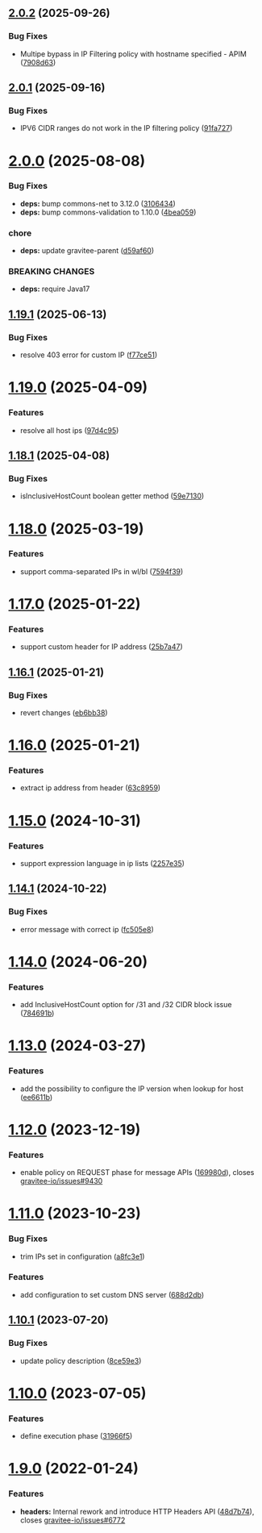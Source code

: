 ## [2.0.2](https://github.com/gravitee-io/gravitee-policy-ipfiltering/compare/2.0.1...2.0.2) (2025-09-26)


### Bug Fixes

* Multipe bypass in IP Filtering policy with hostname specified - APIM ([7908d63](https://github.com/gravitee-io/gravitee-policy-ipfiltering/commit/7908d6331d53077b53d05c6447e5221dbc34dec2))

## [2.0.1](https://github.com/gravitee-io/gravitee-policy-ipfiltering/compare/2.0.0...2.0.1) (2025-09-16)


### Bug Fixes

* IPV6 CIDR ranges do not work in the IP filtering policy ([91fa727](https://github.com/gravitee-io/gravitee-policy-ipfiltering/commit/91fa72708b9459b985b0e92a14364735cd174867))

# [2.0.0](https://github.com/gravitee-io/gravitee-policy-ipfiltering/compare/1.19.1...2.0.0) (2025-08-08)


### Bug Fixes

* **deps:** bump commons-net to 3.12.0 ([3106434](https://github.com/gravitee-io/gravitee-policy-ipfiltering/commit/31064349e674a5cef75c4d6e95e119ea83a8f727))
* **deps:** bump commons-validation to 1.10.0 ([4bea059](https://github.com/gravitee-io/gravitee-policy-ipfiltering/commit/4bea059d36ca61b9e1c222e804e7680a66df5570))


### chore

* **deps:** update gravitee-parent ([d59af60](https://github.com/gravitee-io/gravitee-policy-ipfiltering/commit/d59af602346d2915d7c2851dba98c724a1e32313))


### BREAKING CHANGES

* **deps:** require Java17

## [1.19.1](https://github.com/gravitee-io/gravitee-policy-ipfiltering/compare/1.19.0...1.19.1) (2025-06-13)


### Bug Fixes

* resolve 403 error for custom IP ([f77ce51](https://github.com/gravitee-io/gravitee-policy-ipfiltering/commit/f77ce51a36bed03edd9fe40f0c5bcec85ba14a7a))

# [1.19.0](https://github.com/gravitee-io/gravitee-policy-ipfiltering/compare/1.18.1...1.19.0) (2025-04-09)


### Features

* resolve all host ips ([97d4c95](https://github.com/gravitee-io/gravitee-policy-ipfiltering/commit/97d4c95c48622b26f620c3d33c195a08aea7c09b))

## [1.18.1](https://github.com/gravitee-io/gravitee-policy-ipfiltering/compare/1.18.0...1.18.1) (2025-04-08)


### Bug Fixes

* isInclusiveHostCount boolean getter method ([59e7130](https://github.com/gravitee-io/gravitee-policy-ipfiltering/commit/59e7130c739a8a2a06667bf7ccac77b262ea4a24))

# [1.18.0](https://github.com/gravitee-io/gravitee-policy-ipfiltering/compare/1.17.0...1.18.0) (2025-03-19)


### Features

* support comma-separated IPs in wl/bl ([7594f39](https://github.com/gravitee-io/gravitee-policy-ipfiltering/commit/7594f39a54f98fec7d782a8b542cf7f6d82d747e))

# [1.17.0](https://github.com/gravitee-io/gravitee-policy-ipfiltering/compare/1.16.1...1.17.0) (2025-01-22)


### Features

* support custom header for IP address ([25b7a47](https://github.com/gravitee-io/gravitee-policy-ipfiltering/commit/25b7a475c6bb61af1dbff5118f1faee0ccfa07a3))

## [1.16.1](https://github.com/gravitee-io/gravitee-policy-ipfiltering/compare/1.16.0...1.16.1) (2025-01-21)


### Bug Fixes

* revert changes ([eb6bb38](https://github.com/gravitee-io/gravitee-policy-ipfiltering/commit/eb6bb38261448f1c0bdedda93d81ffe0b2b7d59e))

# [1.16.0](https://github.com/gravitee-io/gravitee-policy-ipfiltering/compare/1.15.0...1.16.0) (2025-01-21)


### Features

* extract ip address from header ([63c8959](https://github.com/gravitee-io/gravitee-policy-ipfiltering/commit/63c8959ad4088b5dc9a4b5c11dc2db0b0065c4cd))

# [1.15.0](https://github.com/gravitee-io/gravitee-policy-ipfiltering/compare/1.14.1...1.15.0) (2024-10-31)


### Features

* support expression language in ip lists ([2257e35](https://github.com/gravitee-io/gravitee-policy-ipfiltering/commit/2257e3533b1dd7421d2dc6ad17c68e1c16bd14b6))

## [1.14.1](https://github.com/gravitee-io/gravitee-policy-ipfiltering/compare/1.14.0...1.14.1) (2024-10-22)


### Bug Fixes

* error message with correct ip ([fc505e8](https://github.com/gravitee-io/gravitee-policy-ipfiltering/commit/fc505e8c7a3b4c4c0348edfc8bdca0373b72629b))

# [1.14.0](https://github.com/gravitee-io/gravitee-policy-ipfiltering/compare/1.13.0...1.14.0) (2024-06-20)


### Features

* add InclusiveHostCount option for /31 and /32 CIDR block issue ([784691b](https://github.com/gravitee-io/gravitee-policy-ipfiltering/commit/784691bbc396345c1f703ebfdabfed54a3794ba7))

# [1.13.0](https://github.com/gravitee-io/gravitee-policy-ipfiltering/compare/1.12.0...1.13.0) (2024-03-27)


### Features

* add the possibility to configure the IP version when lookup for host ([ee6611b](https://github.com/gravitee-io/gravitee-policy-ipfiltering/commit/ee6611bd800513072e1d29a2ad4e77e866b5c60b))

# [1.12.0](https://github.com/gravitee-io/gravitee-policy-ipfiltering/compare/1.11.0...1.12.0) (2023-12-19)


### Features

* enable policy on REQUEST phase for message APIs ([169980d](https://github.com/gravitee-io/gravitee-policy-ipfiltering/commit/169980d022c1ade4fcdd202d2f335e0be621fc6f)), closes [gravitee-io/issues#9430](https://github.com/gravitee-io/issues/issues/9430)

# [1.11.0](https://github.com/gravitee-io/gravitee-policy-ipfiltering/compare/1.10.1...1.11.0) (2023-10-23)


### Bug Fixes

* trim IPs set in configuration ([a8fc3e1](https://github.com/gravitee-io/gravitee-policy-ipfiltering/commit/a8fc3e189e8d72323fd5374764623a53657468a5))


### Features

* add configuration to set custom DNS server ([688d2db](https://github.com/gravitee-io/gravitee-policy-ipfiltering/commit/688d2db90ea2fca657a29747b61f0f4330e477a7))

## [1.10.1](https://github.com/gravitee-io/gravitee-policy-ipfiltering/compare/1.10.0...1.10.1) (2023-07-20)


### Bug Fixes

* update policy description ([8ce59e3](https://github.com/gravitee-io/gravitee-policy-ipfiltering/commit/8ce59e3b3a50c9bc30d2a80864412232c9cd8183))

# [1.10.0](https://github.com/gravitee-io/gravitee-policy-ipfiltering/compare/1.9.0...1.10.0) (2023-07-05)


### Features

* define execution phase ([31966f5](https://github.com/gravitee-io/gravitee-policy-ipfiltering/commit/31966f54c26a87ce29c58068c06138e65a940917))

# [1.9.0](https://github.com/gravitee-io/gravitee-policy-ipfiltering/compare/1.8.0...1.9.0) (2022-01-24)


### Features

* **headers:** Internal rework and introduce HTTP Headers API ([48d7b74](https://github.com/gravitee-io/gravitee-policy-ipfiltering/commit/48d7b7408f872c3dfa24776aa5c348e5f50315be)), closes [gravitee-io/issues#6772](https://github.com/gravitee-io/issues/issues/6772)
